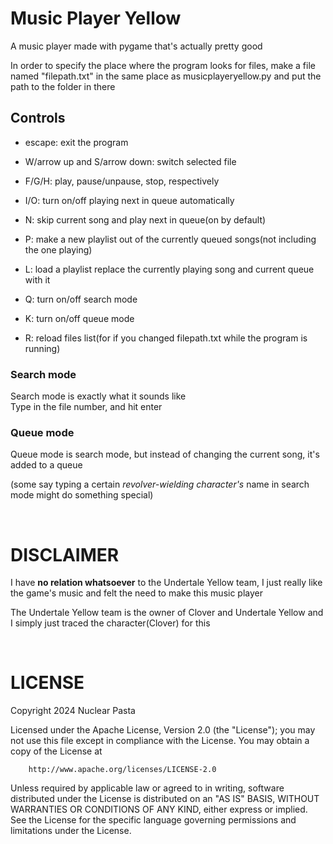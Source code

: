# Music Player Yellow
A music player made with pygame that's actually pretty good


In order to specify the place where the program looks for files, make a file named "filepath.txt" in the same place as musicplayeryellow.py and put the path to the folder in there



## Controls
* escape: exit the program

* W/arrow up and S/arrow down: switch selected file
* F/G/H: play, pause/unpause, stop, respectively
* I/O: turn on/off playing next in queue automatically
* N: skip current song and play next in queue(on by default)
* P: make a new playlist out of the currently queued songs(not including the one playing)
* L: load a playlist replace the currently playing song and current queue with it
* Q: turn on/off search mode
* K: turn on/off queue mode
* R: reload files list(for if you changed filepath.txt while the program is running)



### Search mode
Search mode is exactly what it sounds like<br>
Type in the file number, and hit enter

### Queue mode
Queue mode is search mode, but instead of changing the current song, it's added to a queue

(some say typing a certain *revolver-wielding character's* name in search mode might do something special)

<br>

# DISCLAIMER
I have **no relation whatsoever** to the Undertale Yellow team, I just really like the game's music and felt the need to make this music player

The Undertale Yellow team is the owner of Clover and Undertale Yellow and I simply just traced the character(Clover) for this

<br>

# LICENSE
Copyright 2024 Nuclear Pasta

   Licensed under the Apache License, Version 2.0 (the "License");
   you may not use this file except in compliance with the License.
   You may obtain a copy of the License at

        http://www.apache.org/licenses/LICENSE-2.0

   Unless required by applicable law or agreed to in writing, software
   distributed under the License is distributed on an "AS IS" BASIS,
   WITHOUT WARRANTIES OR CONDITIONS OF ANY KIND, either express or implied.
   See the License for the specific language governing permissions and
   limitations under the License.